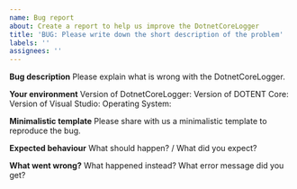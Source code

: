```yaml
---
name: Bug report
about: Create a report to help us improve the DotnetCoreLogger
title: 'BUG: Please write down the short description of the problem'
labels: ''
assignees: ''
---
```


**Bug description**
Please explain what is wrong with the DotnetCoreLogger.


**Your environment**
Version of DotnetCoreLogger:
Version of DOTENT Core: 
Version of Visual Studio:
Operating System: 


**Minimalistic template**
Please share with us a minimalistic template to reproduce the bug.


**Expected behaviour**
What should happen? / What did you expect?


**What went wrong?**
What happened instead? What error message did you get?